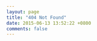```yaml
---
layout: page
title: "404 Not Found"
date: 2015-06-13 13:52:22 +0800
comments: false
---
```

<script type="text/javascript" src="http://www.qq.com/404/search_children.js" charset="utf-8"></script>
